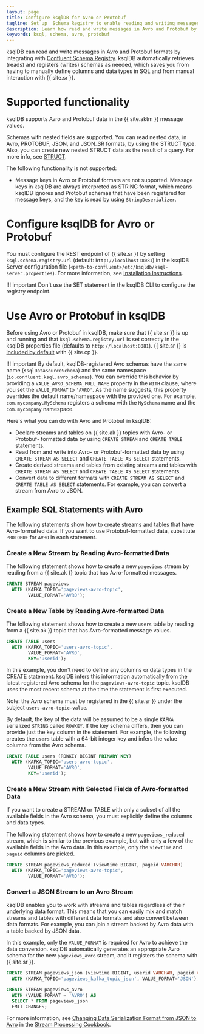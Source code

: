 ```yaml
---
layout: page
title: Configure ksqlDB for Avro or Protobuf
tagline: Set up  Schema Registry to enable reading and writing messages in Avro or Protobuf formats
description: Learn how read and write messages in Avro and Protobuf by integrating ksqlDB with Confluent Schema Registry
keywords: ksql, schema, avro, protobuf
---
```


ksqlDB can read and write messages in Avro and Protobuf formats by integrating with
[Confluent Schema Registry](https://docs.confluent.io/current/schema-registry/index.html).
ksqlDB automatically retrieves (reads) and registers (writes) schemas as
needed, which saves you from having to manually define columns
and data types in SQL and from manual interaction with {{ site.sr }}.

Supported functionality
=======================

ksqlDB supports Avro and Protobuf data in the {{ site.aktm }} message
values.

Schemas with nested fields are supported. You can read nested data,
in Avro, PROTOBUF, JSON, and JSON_SR formats, by using the STRUCT type. Also, you can
create new nested STRUCT data as the result of a query. For more info, see
[STRUCT](../../../developer-guide/syntax-reference.md#struct).

The following functionality is not supported:

-   Message keys in Avro or Protobuf formats are not supported. Message keys in ksqlDB
    are always interpreted as STRING format, which means ksqlDB ignores
     and Protobuf schemas that have been registered for message keys, and
    the key is read by using `StringDeserializer`.

Configure ksqlDB for Avro or Protobuf
=====================================

You must configure the REST endpoint of {{ site.sr }} by setting
`ksql.schema.registry.url` (default: `http://localhost:8081`) in the
ksqlDB Server configuration file
(`<path-to-confluent>/etc/ksqldb/ksql-server.properties`). For more
information, see
[Installation Instructions](../installing.md#installation-instructions).

!!! important
      Don't use the SET statement in the ksqlDB CLI to configure the registry
      endpoint.

Use Avro or Protobuf in ksqlDB
==============================

Before using Avro or Protobuf in ksqlDB, make sure that {{ site.sr }} is up and
running and that `ksql.schema.registry.url` is set correctly in the ksqlDB
properties file (defaults to `http://localhost:8081`). {{ site.sr }} is
[included by
default](https://docs.confluent.io/current/quickstart/index.html) with
{{ site.cp }}.

!!! important
      By default, ksqlDB-registered Avro schemas have the same name
      (`KsqlDataSourceSchema`) and the same namespace
      (`io.confluent.ksql.avro_schemas`). You can override this behavior by
      providing a `VALUE_AVRO_SCHEMA_FULL_NAME` property in the `WITH` clause,
      where you set the `VALUE_FORMAT` to `'AVRO'`. As the name suggests, this
      property overrides the default name/namespace with the provided one.
      For example, `com.mycompany.MySchema` registers a schema with the
      `MySchema` name and the `com.mycompany` namespace.

Here's what you can do with Avro and Protobuf in ksqlDB:

-   Declare streams and tables on {{ site.ak }} topics with Avro- or Protobuf-
    formatted data by using `CREATE STREAM` and `CREATE TABLE` statements.
-   Read from and write into Avro- or Protobuf-formatted data by using
    `CREATE STREAM AS SELECT` and `CREATE TABLE AS SELECT` statements.
-   Create derived streams and tables from existing streams and tables
    with `CREATE STREAM AS SELECT` and `CREATE TABLE AS SELECT`
    statements.
-   Convert data to different formats with `CREATE STREAM AS SELECT` and
    `CREATE TABLE AS SELECT` statements. For example, you can convert a
    stream from Avro to JSON.

Example SQL Statements with Avro
--------------------------------

The following statements show how to create streams and tables that have 
Avro-formatted data. If you want to use Protobuf-formatted data, substitute
`PROTOBUF` for `AVRO` in each statement.

### Create a New Stream by Reading Avro-formatted Data

The following statement shows how to create a new `pageviews` stream by
reading from a {{ site.ak }} topic that has Avro-formatted messages.

```sql
CREATE STREAM pageviews
  WITH (KAFKA_TOPIC='pageviews-avro-topic',
        VALUE_FORMAT='AVRO');
```

### Create a New Table by Reading Avro-formatted Data

The following statement shows how to create a new `users` table by
reading from a {{ site.ak }} topic that has Avro-formatted message values.

```sql
CREATE TABLE users
  WITH (KAFKA_TOPIC='users-avro-topic',
        VALUE_FORMAT='AVRO',
        KEY='userid');
```

In this example, you don't need to define any columns or data types in
the CREATE statement. ksqlDB infers this information automatically from
the latest registered Avro schema for the `pageviews-avro-topic` topic.
ksqlDB uses the most recent schema at the time the statement is first
executed.

Note: the Avro schema must be registered in the {{ site.sr }} under the
subject `users-avro-topic-value`.

By default, the key of the data will be assumed to be a single `KAFKA`
serialized `STRING` called `ROWKEY`. If the key schema differs, then you
can provide just the key column in the statement. For example, the following
creates the `users` table with a 64-bit integer key and infers the value
columns from the Avro schema.

```sql
CREATE TABLE users (ROWKEY BIGINT PRIMARY KEY)
  WITH (KAFKA_TOPIC='users-avro-topic',
        VALUE_FORMAT='AVRO',
        KEY='userid');
```


### Create a New Stream with Selected Fields of Avro-formatted Data

If you want to create a STREAM or TABLE with only a subset of all the
available fields in the Avro schema, you must explicitly define the
columns and data types.

The following statement shows how to create a new `pageviews_reduced`
stream, which is similar to the previous example, but with only a few of
the available fields in the Avro data. In this example, only the
`viewtime` and `pageid` columns are picked.

```sql
CREATE STREAM pageviews_reduced (viewtime BIGINT, pageid VARCHAR)
  WITH (KAFKA_TOPIC='pageviews-avro-topic',
        VALUE_FORMAT='AVRO');
```

### Convert a JSON Stream to an Avro Stream

ksqlDB enables you to work with streams and tables regardless of their
underlying data format. This means that you can easily mix and match
streams and tables with different data formats and also convert between
data formats. For example, you can join a stream backed by Avro data
with a table backed by JSON data.

In this example, only the `VALUE_FORMAT` is required for Avro to achieve
the data conversion. ksqlDB automatically generates an appropriate Avro
schema for the new `pageviews_avro` stream, and it registers the schema
with {{ site.sr }}.

```sql
CREATE STREAM pageviews_json (viewtime BIGINT, userid VARCHAR, pageid VARCHAR)
  WITH (KAFKA_TOPIC='pageviews_kafka_topic_json', VALUE_FORMAT='JSON');

CREATE STREAM pageviews_avro
  WITH (VALUE_FORMAT = 'AVRO') AS
  SELECT * FROM pageviews_json
  EMIT CHANGES;
```

For more information, see
[Changing Data Serialization Format from JSON to Avro](https://www.confluent.io/stream-processing-cookbook/ksql-recipes/changing-data-serialization-format-json-avro)
in the [Stream Processing Cookbook](https://www.confluent.io/product/ksql/stream-processing-cookbook).
